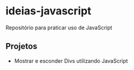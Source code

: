 # ideias-javascript

Repositório para praticar uso de JavaScript

## Projetos

* Mostrar e esconder Divs utilizando JavaScript

